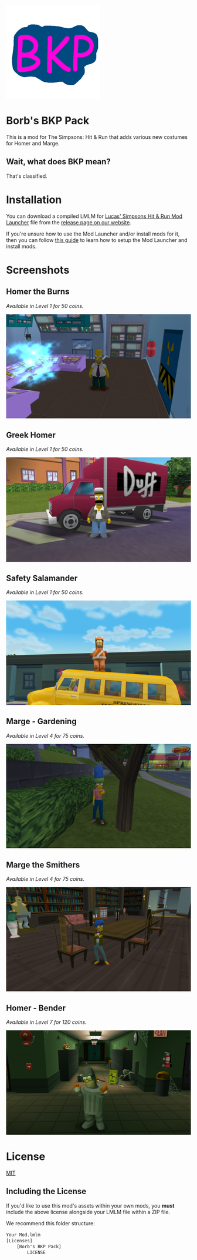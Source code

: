 ![Mod Icon](https://github.com/donutteam/borbs-bkp-pack/blob/main/Mods/Borb's%20BKP%20Pack/Icon.png)

# Borb's BKP Pack
This is a mod for The Simpsons: Hit & Run that adds various new costumes for Homer and Marge.

## Wait, what does BKP mean?
That's classified.

# Installation
You can download a compiled LMLM for [Lucas' Simpsons Hit & Run Mod Launcher](https://donutteam.com/releases/view/lucas-mod-launcher) file from the [release page on our website](https://donutteam.com/releases/view/donut-mod-3).

If you're unsure how to use the Mod Launcher and/or install mods for it, then you can follow [this guide](https://docs.donutteam.com/docs/lucasmodlauncher/setup) to learn how to setup the Mod Launcher and install mods.

# Screenshots
## Homer the Burns

*Available in Level 1 for 50 coins.*

![Homer the Burns](https://github.com/donutteam/borbs-bkp-pack/blob/main/Promotional/Screenshots/screenshot1.png)

## Greek Homer

*Available in Level 1 for 50 coins.*

![Greek Homer](https://github.com/donutteam/borbs-bkp-pack/blob/main/Promotional/Screenshots/screenshot2.png)

## Safety Salamander

*Available in Level 1 for 50 coins.*

![Safety Salamander](https://github.com/donutteam/borbs-bkp-pack/blob/main/Promotional/Screenshots/screenshot3.png)

## Marge - Gardening

*Available in Level 4 for 75 coins.*

![Marge - Gardening](https://github.com/donutteam/borbs-bkp-pack/blob/main/Promotional/Screenshots/screenshot4.png)

## Marge the Smithers

*Available in Level 4 for 75 coins.*

![Marge the Smithers](https://github.com/donutteam/borbs-bkp-pack/blob/main/Promotional/Screenshots/screenshot5.png)

## Homer - Bender

*Available in Level 7 for 120 coins.*

![Homer - Bender](https://github.com/donutteam/borbs-bkp-pack/blob/main/Promotional/Screenshots/screenshot6.png)

# License
[MIT](LICENSE)

## Including the License
If you'd like to use this mod's assets within your own mods, you **must** include the above license alongside your LMLM file within a ZIP file.

We recommend this folder structure:

```
Your Mod.lmlm
[Licenses]
	[Borb's BKP Pack]
		LICENSE
```
